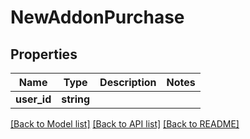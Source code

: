 # NewAddonPurchase

## Properties
Name | Type | Description | Notes
------------ | ------------- | ------------- | -------------
**user_id** | **string** |  | 

[[Back to Model list]](../../README.md#documentation-for-models) [[Back to API list]](../../README.md#documentation-for-api-endpoints) [[Back to README]](../../README.md)


